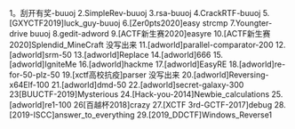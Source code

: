 1。刮开有奖-buuoj
2.SimpleRev-buuoj
3.rsa-buuoj
4.CrackRTF-buuoj
5.[GXYCTF2019]luck_guy-buuoj
6.[Zer0pts2020]easy strcmp 
7.Youngter-drive buuoj
8.gedit-adword
9.[ACTF新生赛2020]easyre
10.[ACTF新生赛2020]Splendid_MineCraft 没写出来
11.[adworld]parallel-comparator-200
12. [adworld]srm-50 
13.[adworld]Replace
14.[adworld]666
15.[adworld]IgniteMe
16.[adworld]hackme
17.[adworld]EasyRE
18.[adworld]re-for-50-plz-50
19.[xctf高校抗疫]parser 没写出来
20.[adworld]Reversing-x64Elf-100
21.[adworld]dmd-50
22.[adworld]secret-galaxy-300
23[BUUCTF-2019]Mysterious
24.[Hack-you-2014]Newbie_calculations
25.[adworld]re1-100
26[百越杯2018]crazy
27.[XCTF 3rd-GCTF-2017]debug
28.[2019-ISCC]answer_to_everything
29.[2019_DDCTF]Windows_Reverse1